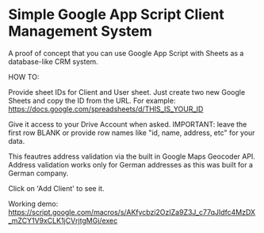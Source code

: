 # Simple Google App Script Client Management System 

A proof of concept that you can use Google App Script with Sheets as a database-like CRM system. 

HOW TO: 

Provide sheet IDs for Client and User sheet. Just create two new Google Sheets and copy the ID from the URL.
For example: 
https://docs.google.com/spreadsheets/d/THIS_IS_YOUR_ID

Give it access to your Drive Account when asked. 
IMPORTANT: leave the first row BLANK or provide row names like "id, name, address, etc" for your data. 

This feautres address validation via the built in Google Maps Geocoder API. 
Address validation works only for German addresses as this was built for a German company. 

Click on 'Add Client' to see it.  

Working demo: https://script.google.com/macros/s/AKfycbzi2OzIZa9Z3J_c77qJIdfc4MzDX_mZCY1V9xCLK1jCVrjtgMGj/exec
